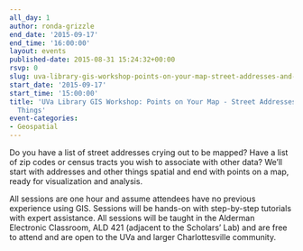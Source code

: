 ```yaml
---
all_day: 1
author: ronda-grizzle
end_date: '2015-09-17'
end_time: '16:00:00'
layout: events
published-date: 2015-08-31 15:24:32+00:00
rsvp: 0
slug: uva-library-gis-workshop-points-on-your-map-street-addresses-and-more-spatial-things
start_date: '2015-09-17'
start_time: '15:00:00'
title: 'UVa Library GIS Workshop: Points on Your Map - Street Addresses and More Spatial
  Things'
event-categories:
- Geospatial
---
```


Do you have a list of street addresses crying out to be mapped?  Have a list of zip codes or census tracts you wish to associate with other data?  We’ll start with addresses and other things spatial and end with points on a map, ready for visualization and analysis.

All sessions are one hour and assume attendees have no previous experience using GIS. Sessions will be hands-on with step-by-step tutorials with expert assistance. All sessions will be taught in the Alderman Electronic Classroom, ALD 421 (adjacent to the Scholars’ Lab) and are free to attend and are open to the UVa and larger Charlottesville community.


